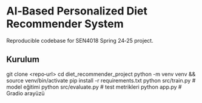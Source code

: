 # AI‑Based Personalized Diet Recommender System
Reproducible codebase for SEN4018 Spring 24‑25 project.

## Kurulum
git clone <repo‑url>
cd diet_recommender_project
python -m venv venv && source venv/bin/activate
pip install -r requirements.txt
python src/train.py            # model eğitimi
python src/evaluate.py         # test metrikleri
python app.py                  # Gradio arayüzü
